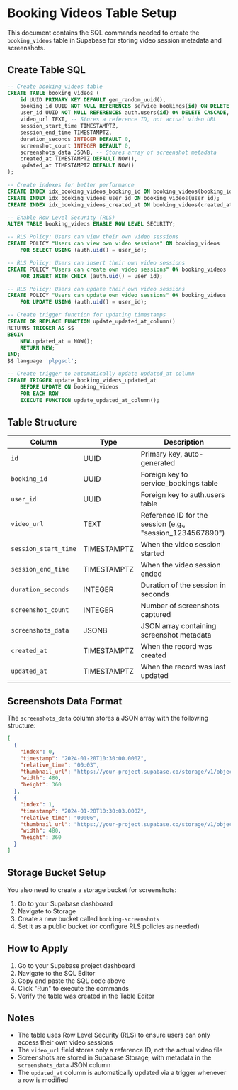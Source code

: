 # Booking Videos Table Setup

This document contains the SQL commands needed to create the `booking_videos` table in Supabase for storing video session metadata and screenshots.

## Create Table SQL

```sql
-- Create booking_videos table
CREATE TABLE booking_videos (
    id UUID PRIMARY KEY DEFAULT gen_random_uuid(),
    booking_id UUID NOT NULL REFERENCES service_bookings(id) ON DELETE CASCADE,
    user_id UUID NOT NULL REFERENCES auth.users(id) ON DELETE CASCADE,
    video_url TEXT, -- Stores a reference ID, not actual video URL
    session_start_time TIMESTAMPTZ,
    session_end_time TIMESTAMPTZ,
    duration_seconds INTEGER DEFAULT 0,
    screenshot_count INTEGER DEFAULT 0,
    screenshots_data JSONB, -- Stores array of screenshot metadata
    created_at TIMESTAMPTZ DEFAULT NOW(),
    updated_at TIMESTAMPTZ DEFAULT NOW()
);

-- Create indexes for better performance
CREATE INDEX idx_booking_videos_booking_id ON booking_videos(booking_id);
CREATE INDEX idx_booking_videos_user_id ON booking_videos(user_id);
CREATE INDEX idx_booking_videos_created_at ON booking_videos(created_at DESC);

-- Enable Row Level Security (RLS)
ALTER TABLE booking_videos ENABLE ROW LEVEL SECURITY;

-- RLS Policy: Users can view their own video sessions
CREATE POLICY "Users can view own video sessions" ON booking_videos
    FOR SELECT USING (auth.uid() = user_id);

-- RLS Policy: Users can insert their own video sessions
CREATE POLICY "Users can create own video sessions" ON booking_videos
    FOR INSERT WITH CHECK (auth.uid() = user_id);

-- RLS Policy: Users can update their own video sessions
CREATE POLICY "Users can update own video sessions" ON booking_videos
    FOR UPDATE USING (auth.uid() = user_id);

-- Create trigger function for updating timestamps
CREATE OR REPLACE FUNCTION update_updated_at_column()
RETURNS TRIGGER AS $$
BEGIN
    NEW.updated_at = NOW();
    RETURN NEW;
END;
$$ language 'plpgsql';

-- Create trigger to automatically update updated_at column
CREATE TRIGGER update_booking_videos_updated_at 
    BEFORE UPDATE ON booking_videos 
    FOR EACH ROW 
    EXECUTE FUNCTION update_updated_at_column();
```

## Table Structure

| Column | Type | Description |
|--------|------|-------------|
| `id` | UUID | Primary key, auto-generated |
| `booking_id` | UUID | Foreign key to service_bookings table |
| `user_id` | UUID | Foreign key to auth.users table |
| `video_url` | TEXT | Reference ID for the session (e.g., "session_1234567890") |
| `session_start_time` | TIMESTAMPTZ | When the video session started |
| `session_end_time` | TIMESTAMPTZ | When the video session ended |
| `duration_seconds` | INTEGER | Duration of the session in seconds |
| `screenshot_count` | INTEGER | Number of screenshots captured |
| `screenshots_data` | JSONB | JSON array containing screenshot metadata |
| `created_at` | TIMESTAMPTZ | When the record was created |
| `updated_at` | TIMESTAMPTZ | When the record was last updated |

## Screenshots Data Format

The `screenshots_data` column stores a JSON array with the following structure:

```json
[
  {
    "index": 0,
    "timestamp": "2024-01-20T10:30:00.000Z",
    "relative_time": "00:03",
    "thumbnail_url": "https://your-project.supabase.co/storage/v1/object/public/booking-screenshots/booking_id/session_id/screenshot_1.jpg",
    "width": 480,
    "height": 360
  },
  {
    "index": 1,
    "timestamp": "2024-01-20T10:30:03.000Z",
    "relative_time": "00:06",
    "thumbnail_url": "https://your-project.supabase.co/storage/v1/object/public/booking-screenshots/booking_id/session_id/screenshot_2.jpg",
    "width": 480,
    "height": 360
  }
]
```

## Storage Bucket Setup

You also need to create a storage bucket for screenshots:

1. Go to your Supabase dashboard
2. Navigate to Storage
3. Create a new bucket called `booking-screenshots`
4. Set it as a public bucket (or configure RLS policies as needed)

## How to Apply

1. Go to your Supabase project dashboard
2. Navigate to the SQL Editor
3. Copy and paste the SQL code above
4. Click "Run" to execute the commands
5. Verify the table was created in the Table Editor

## Notes

- The table uses Row Level Security (RLS) to ensure users can only access their own video sessions
- The `video_url` field stores only a reference ID, not the actual video file
- Screenshots are stored in Supabase Storage, with metadata in the `screenshots_data` JSON column
- The `updated_at` column is automatically updated via a trigger whenever a row is modified